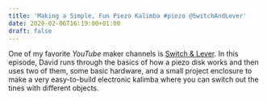 ```yaml
---
title: 'Making a Simple, Fun Piezo Kalimba #piezo @SwitchAndLever'
date: 2020-02-06T16:19:00+01:00
draft: false
---
```


One of my favorite _YouTube_ maker channels is [Switch & Lever](https://www.youtube.com/channel/UC_1kQQSYFfEFcvzTH0IJkmA). In this episode, David runs through the basics of how a piezo disk works and then uses two of them, some basic hardware, and a small project enclosure to make a very easy-to-build electronic kalimba where you can switch out the tines with different objects.